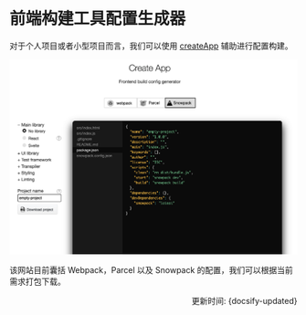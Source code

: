 # 前端构建工具配置生成器

对于个人项目或者小型项目而言，我们可以使用 [createApp](https://createapp.dev/snowpack) 辅助进行配置构建。

![createApp 网站](./create-app-website.png)

该网站目前囊括 Webpack，Parcel 以及 Snowpack 的配置，我们可以根据当前需求打包下载。

<div style="float: right">更新时间: {docsify-updated}</div>
